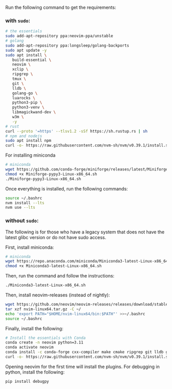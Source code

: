 Run the following command to get the requirements:

### with `sudo`:

```bash
# the essentials
sudo add-apt-repository ppa:neovim-ppa/unstable
# golang
sudo add-apt-repository ppa:longsleep/golang-backports
sudo apt update -y
sudo apt install \
   build-essential \
   neovim \
   xclip \
   ripgrep \
   tmux \
   git \
   lldb \
   golang-go \
   luarocks \
   python3-pip \
   python3-venv \
   libmagickwand-dev \
   w3m \
   -y
# rust
curl --proto '=https' --tlsv1.2 -sSf https://sh.rustup.rs | sh
# npm and nodejs
sudo apt install npm
curl -o- https://raw.githubusercontent.com/nvm-sh/nvm/v0.39.1/install.sh | bash
```

For installing miniconda

```bash
# miniconda
wget https://github.com/conda-forge/miniforge/releases/latest/Miniforge3-Linux-x86_64.sh
chmod +x Miniforge-pypy3-Linux-x86_64.sh
./Miniforge-pypy3-Linux-x86_64.sh
```

Once everything is installed, run the following commands:

```bash
source ~/.bashrc
nvm install --lts
nvm use --lts
```

### without `sudo`:

The following is for those who have a legacy system that does not have the latest glibc version or do not
have sudo access.

First, install miniconda:

```bash
# miniconda
wget https://repo.anaconda.com/miniconda/Miniconda3-latest-Linux-x86_64.sh
chmod +x Miniconda3-latest-Linux-x86_64.sh
```

Then, run the command and follow the instructions:

```bash
./Miniconda3-latest-Linux-x86_64.sh
```

Then, install neovim-releases (instead of nightly):

```bash
wget https://github.com/neovim/neovim-releases/releases/download/stable/nvim-linux64.tar.gz
tar xzf nvim-linux64.tar.gz -C ~/
echo 'export PATH="$HOME/nvim-linux64/bin:$PATH"' >>~/.bashrc
source ~/.bashrc
```

Finally, install the following:

```bash
# Install the essentials with Conda
conda create -n neovim python=3.11
conda activate neovim
conda install -c conda-forge cxx-compiler make cmake ripgrep git lldb go rust nodejs luarocks
curl -o- https://raw.githubusercontent.com/nvm-sh/nvm/v0.39.1/install.sh | bash
```

Opening neovim for the first time will install the plugins.
For debugging in python, install the following:

```bash
pip install debugpy
```
